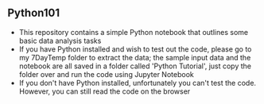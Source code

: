 ## Python101
* This repository contains a simple Python notebook that outlines some basic data analysis tasks
* If you have Python installed and wish to test out the code, please go to my 7DayTemp folder to extract the data; the sample input data and the notebook are all saved in a folder called 'Python Tutorial', just copy the folder over and run the code using Jupyter Notebook
* If you don't have Python installed, unfortunately you can't test the code. However, you can still read the code on the browser
